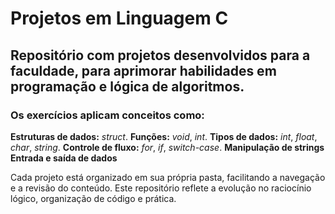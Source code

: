 # Projetos em Linguagem C

## Repositório com projetos desenvolvidos para a faculdade, para aprimorar habilidades em programação e lógica de algoritmos.

### Os exercícios aplicam conceitos como:

**Estruturas de dados:** *struct*.
**Funções:** *void*, *int*.
**Tipos de dados:** *int*, *float*, *char*, *string*.
**Controle de fluxo:** *for*, *if*, *switch-case*.
**Manipulação de strings**
**Entrada e saída de dados**

Cada projeto está organizado em sua própria pasta, facilitando a navegação e a revisão do conteúdo. 
Este repositório reflete a evolução no raciocínio lógico, organização de código e prática.

